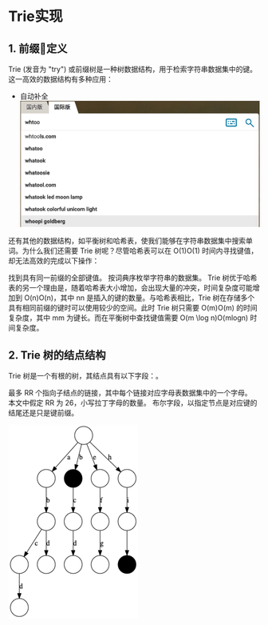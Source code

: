 # Trie实现

## 1. 前缀🌲定义

Trie (发音为 "try") 或前缀树是一种树数据结构，用于检索字符串数据集中的键。这一高效的数据结构有多种应用：

* 自动补全
![Bing_Search_Suggestions](search_suggestion.png)

还有其他的数据结构，如平衡树和哈希表，使我们能够在字符串数据集中搜索单词。为什么我们还需要 Trie 树呢？尽管哈希表可以在 O(1)O(1) 时间内寻找键值，却无法高效的完成以下操作：

找到具有同一前缀的全部键值。
按词典序枚举字符串的数据集。
Trie 树优于哈希表的另一个理由是，随着哈希表大小增加，会出现大量的冲突，时间复杂度可能增加到 O(n)O(n)，其中 nn 是插入的键的数量。与哈希表相比，Trie 树在存储多个具有相同前缀的键时可以使用较少的空间。此时 Trie 树只需要 O(m)O(m) 的时间复杂度，其中 mm 为键长。而在平衡树中查找键值需要 O(m \log n)O(mlogn) 时间复杂度。

## 2. Trie 树的结点结构

Trie 树是一个有根的树，其结点具有以下字段：。

最多 RR 个指向子结点的链接，其中每个链接对应字母表数据集中的一个字母。
本文中假定 RR 为 26，小写拉丁字母的数量。
布尔字段，以指定节点是对应键的结尾还是只是键前缀。



![Trie](Trie.png)